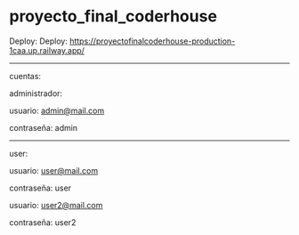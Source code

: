 # proyecto_final_coderhouse
Deploy: Deploy: https://proyectofinalcoderhouse-production-1caa.up.railway.app/
__________________
cuentas:

administrador:

usuario: admin@mail.com

contraseña: admin
__________________
user:

usuario: user@mail.com

contraseña: user



usuario: user2@mail.com

contraseña: user2
